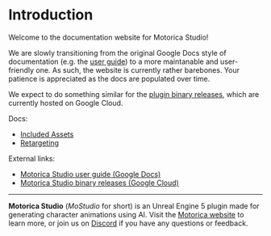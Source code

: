 # Introduction

Welcome to the documentation website for Motorica Studio!

We are slowly transitioning from the original Google Docs style of documentation (e.g. the [user guide](https://docs.google.com/document/d/e/2PACX-1vSEqmBBs6cngvLE4BB4AVtasH601Gsfe5rLUPssLbWOacWo-mXegOY53pn8IZxsUS6O7KsMPtELplIy/pub)) to a more maintanable and user-friendly one. As such, the website is currently rather barebones. Your patience is appreciated as the docs are populated over time.

We expect to do something similar for the [plugin binary releases](https://drive.google.com/drive/folders/1e6sxkr8GiZCXNJb9W0bH32bwcNw06wqm), which are currently hosted on Google Cloud.

Docs:

- [Included Assets](./user-guide/included-assets/)
- [Retargeting](./user-guide/retargeting/)

External links:

- [Motorica Studio user guide (Google Docs)](https://docs.google.com/document/d/e/2PACX-1vSEqmBBs6cngvLE4BB4AVtasH601Gsfe5rLUPssLbWOacWo-mXegOY53pn8IZxsUS6O7KsMPtELplIy/pub)
- [Motorica Studio binary releases (Google Cloud)](https://drive.google.com/drive/folders/1e6sxkr8GiZCXNJb9W0bH32bwcNw06wqm)

---

**Motorica Studio** (*MoStudio* for short) is an Unreal Engine 5 plugin made for generating character animations using AI. Visit the [Motorica website](https://www.motorica.ai/) to learn more, or join us on [Discord](https://discord.com/invite/KWRqNzcjYA) if you have any questions or feedback.


